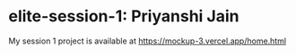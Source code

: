 # elite-session-1: Priyanshi Jain
My session 1 project is available at https://mockup-3.vercel.app/home.html